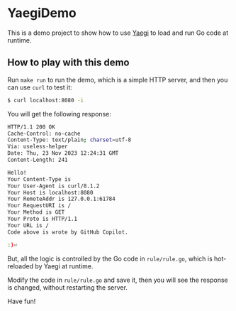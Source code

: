 # YaegiDemo

This is a demo project to show how to use [Yaegi](https://github.com/traefik/yaegi) to load and run Go code at runtime.

## How to play with this demo

Run `make run` to run the demo, which is a simple HTTP server, and then you can use `curl` to test it:

```bash
$ curl localhost:8080 -i
```

You will get the following response:

```bash
HTTP/1.1 200 OK
Cache-Control: no-cache
Content-Type: text/plain; charset=utf-8
Via: useless-helper
Date: Thu, 23 Nov 2023 12:24:31 GMT
Content-Length: 241

Hello!
Your Content-Type is
Your User-Agent is curl/8.1.2
Your Host is localhost:8080
Your RemoteAddr is 127.0.0.1:61784
Your RequestURI is /
Your Method is GET
Your Proto is HTTP/1.1
Your URL is /
Code above is wrote by GitHub Copilot.

:)⏎
```

But, all the logic is controlled by the Go code in `rule/rule.go`, which is hot-reloaded by Yaegi at runtime.

Modify the code in `rule/rule.go` and save it, then you will see the response is changed, without restarting the server.

Have fun!
